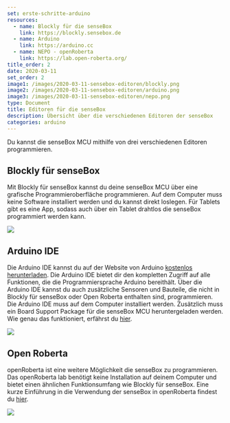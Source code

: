```yaml
---
set: erste-schritte-arduino
resources:
  - name: Blockly für die senseBox
    link: https://blockly.sensebox.de
  - name: Arduino
    link: https://arduino.cc
  - name: NEPO - openRoberta
    link: https://lab.open-roberta.org/
title_order: 2
date: 2020-03-11
set_order: 2
image1: /images/2020-03-11-sensebox-editoren/blockly.png
image2: /images/2020-03-11-sensebox-editoren/arduino.png
image3: /images/2020-03-11-sensebox-editoren/nepo.png
type: Document
title: Editoren für die senseBox
description: Übersicht über die verschiedenen Editoren der senseBox
categories: arduino
---
```

Du kannst die senseBox MCU mithilfe von drei verschiedenen Editoren programmieren. 

## Blockly für senseBox

Mit Blockly für senseBox kannst du deine senseBox MCU über eine grafische Programmieroberfläche programmieren. Auf dem Computer muss keine Software installiert werden und du kannst direkt loslegen. Für Tablets gibt es eine App, sodass auch über ein Tablet drahtlos die senseBox programmiert werden kann.

![](/images/2020-03-10-editoren-für-die-sensebox/blockly.png)


## Arduino IDE

Die Arduino IDE kannst du auf der Website von Arduino <a href="https://arduino.cc/downloads">kostenlos herunterladen</a>. Die Arduino IDE bietet dir den kompletten Zugriff auf alle Funktionen, die die Programmiersprache Arduino bereithält. Über die Arduino IDE kannst du auch zusätzliche Sensoren und Bauteile, die nicht in Blockly für senseBox oder Open Roberta enthalten sind, programmieren. Die Arduino IDE muss auf dem Computer installiert werden. Zusätzlich muss ein Board Support Package für die senseBox MCU heruntergeladen werden. Wie genau das funktioniert, erfährst du [hier](/allgemein/board-support-package-installieren/).

![](/images/2020-03-10-editoren-für-die-sensebox/arduino.png)

## Open Roberta

openRoberta ist eine weitere Möglichkeit die senseBox zu programmieren. Das openRoberta lab benötigt keine Installation auf deinem Computer und bietet einen ähnlichen Funktionsumfang wie Blockly für senseBox. Eine kurze Einführung in die Verwendung der senseBox in openRoberta findest du [hier](/allgemein/allgemein-einfuehrung-openroberta/).

![](/images/2020-03-10-editoren-für-die-sensebox/nepo.png)